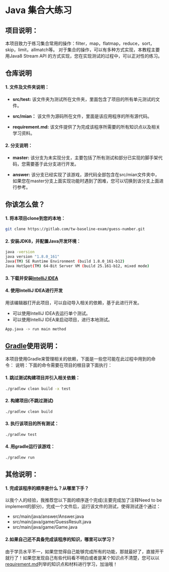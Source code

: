 # Java 集合大练习

## 项目说明：

本项目致力于练习集合常用的操作：filter，map，flatmap，reduce，sort，skip，limit，allmatch等。
对于集合的操作，可以有多种方式实现，本教程主要用Java8 Stream API 的方式实现，您在实现测试的过程中，可以正对性的练习。

## 仓库说明
#### 1. 文件及文件夹说明：

* **src/test:** 该文件夹为测试所在文件夹，里面包含了项目的所有单元测试的文件。

* **src/mian：** 该文件为源码所在文件，里面是该应用程序的所有源代码。

* **requirement.md:** 该文件提供了为完成该程序所需要的所有知识点以及相关学习资料。



#### 2. 分支说明： 

* **master:** 该分支为未实现分支，主要包括了所有测试和部分已实现的脚手架代码，您需要基于此分支进行开发。

* **answer:** 该分支已经实现了该游戏，源代码全部包含在src/mian文件夹中，如果您在master分支上面实现功能时遇到了困难，您可以切换到该分支上面进行参考。

## 你该怎么做？

#### 1. 将本项目clone到您的本地：
```bash
git clone https://gitlab.com/tw-baseline-exam/guess-number.git
```
#### 2. 安装JDK8，并配置Java开发环境：
```bash
java -version
java version "1.8.0_161"
Java(TM) SE Runtime Environment (build 1.8.0_161-b12)
Java HotSpot(TM) 64-Bit Server VM (build 25.161-b12, mixed mode)
```
#### 3. 下载并安装[IntelliJ IDEA](https://www.jetbrains.com/idea/download)
#### 4. 使用IntelliJ IDEA进行开发
用该编辑器打开此项目，可以自动导入相关的依赖，基于此进行开发。
* 可以使用IntelliJ IDEA去运行单个测试。
* 可以使用IntelliJ IDEA来启动项目，进行本地测试。
```bash
App.java -> run main method
```


## [Gradle](https://gradle.org/)使用说明：
本项目使用Gradle来管理相关的依赖，下面是一些您可能在此过程中用到的命令：
说明：下面的命令需要在项目的根目录下面执行：
#### 1. 跳过测试构建项目并引入相关依赖：
```bash
./gradlew clean build -x test
```
#### 2. 构建项目(不跳过测试)
```bash
./gradlew clean build
```
#### 3. 执行该项目的所有测试：
```bash
./gradlew test
```
#### 4. 用gradle运行该游戏：
```bash
./gradlew run
```

## 其他说明：
#### 1. 完成该程序的顺序是什么？从哪里下手？
以我个人的经验，我推荐您以下面的顺序逐个完成(主要完成加了注释Need to be implement的部分)，完成一个文件后，运行该文件的测试，使得测试逐个通过：
* src/main/java/answer/Answer.java
* src/main/java/game/GuessResult.java
* src/main/java/game/Game.java

#### 2.如果自己还不具备完成该程序的知识，哪里可以学习？
由于学员水平不一，如果您觉得自己能够完成所有的功能，那就最好了，直接开干就行了！如果您发现自己有些代码看不明白或者是某个知识点不清楚，您可以以[requirement.md](https://gitlab.com/tw-baseline-exam/guess-number/-/blob/master/requirement.md)列举的知识点和材料进行学习，加油哦！

